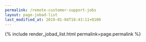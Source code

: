 ```yaml
---
permalink: /remote-customer-support-jobs
layout: page-jobad-list
last_modified_at: 2019-01-04T18:43:11+0100
---
```

{% include render_jobad_list.html permalink=page.permalink %}
